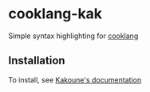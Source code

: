 # cooklang-kak

Simple syntax highlighting for [cooklang](https://cooklang.org)

## Installation

To install, see [Kakoune's documentation](https://github.com/mawww/kakoune/wiki/Installing-Plugins)
